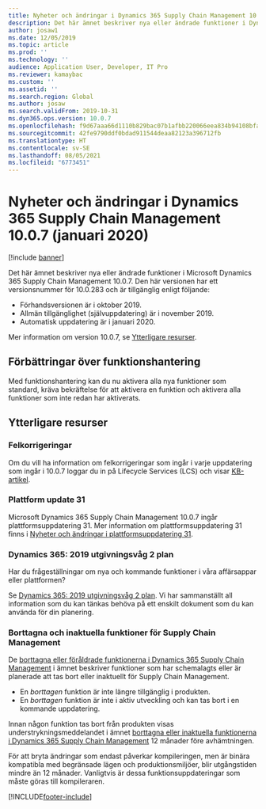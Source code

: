 ```yaml
---
title: Nyheter och ändringar i Dynamics 365 Supply Chain Management 10.0.7 (januari 2020)
description: Det här ämnet beskriver nya eller ändrade funktioner i Dynamics 365 Supply Chain Management 10.0.7.
author: josaw1
ms.date: 12/05/2019
ms.topic: article
ms.prod: ''
ms.technology: ''
audience: Application User, Developer, IT Pro
ms.reviewer: kamaybac
ms.custom: ''
ms.assetid: ''
ms.search.region: Global
ms.author: josaw
ms.search.validFrom: 2019-10-31
ms.dyn365.ops.version: 10.0.7
ms.openlocfilehash: f9d67aaa66d1110b829bac07b1afbb220066eea834b94108bfaee1500eeaecf6
ms.sourcegitcommit: 42fe9790ddf0bdad911544deaa82123a396712fb
ms.translationtype: HT
ms.contentlocale: sv-SE
ms.lasthandoff: 08/05/2021
ms.locfileid: "6773451"
---
```

# <a name="whats-new-or-changed-in-dynamics-365-supply-chain-management-1007-january-2020"></a>Nyheter och ändringar i Dynamics 365 Supply Chain Management 10.0.7 (januari 2020)

[!include [banner](../includes/banner.md)]


Det här ämnet beskriver nya eller ändrade funktioner i Microsoft Dynamics 365 Supply Chain Management 10.0.7. Den här versionen har ett versionsnummer för 10.0.283 och är tillgänglig enligt följande:

- Förhandsversionen är i oktober 2019.
- Allmän tillgänglighet (självuppdatering) är i november 2019.
- Automatisk uppdatering är i januari 2020. 

Mer information om version 10.0.7, se [Ytterligare resurser](whats-new-scm-10-0-7.md#additional-resources).

## <a name="feature-management-enhancements"></a>Förbättringar över funktionshantering
Med funktionshantering kan du nu aktivera alla nya funktioner som standard, kräva bekräftelse för att aktivera en funktion och aktivera alla funktioner som inte redan har aktiverats. 



## <a name="additional-resources"></a>Ytterligare resurser

### <a name="bug-fixes"></a>Felkorrigeringar 
Om du vill ha information om felkorrigeringar som ingår i varje uppdatering som ingår i 10.0.7 loggar du in på Lifecycle Services (LCS) och visar [KB-artikel](https://fix.lcs.dynamics.com/Issue/Details?kb=4528173&bugId=386529&dbType=3&qc=d6f5cd3ead06907477eae511043a52c1d4290a12bf52374dd55faf0d28ae732e).

### <a name="platform-update-31"></a>Plattform update 31
Microsoft Dynamics 365 Supply Chain Management 10.0.7 ingår plattformsuppdatering 31. Mer information om plattformsuppdatering 31 finns i [Nyheter och ändringar i plattformsuppdatering 31](../../fin-ops-core/dev-itpro/get-started/whats-new-platform-update-31.md).

### <a name="dynamics-365-2019-release-wave-2-plan"></a>Dynamics 365: 2019 utgivningsvåg 2 plan
Har du frågeställningar om nya och kommande funktioner i våra affärsappar eller plattformen?

Se [Dynamics 365: 2019 utgivningsvåg 2 plan](/dynamics365-release-plan/2019wave2/). Vi har sammanställt all information som du kan tänkas behöva på ett enskilt dokument som du kan använda för din planering.

### <a name="removed-and-deprecated-supply-chain-management-features"></a>Borttagna och inaktuella funktioner för Supply Chain Management

De [borttagna eller föråldrade funktionerna i Dynamics 365 Supply Chain Management](removed-deprecated-features-scm-updates.md) i ämnet beskriver funktioner som har schemalagts eller är planerade att tas bort eller inaktuellt för Supply Chain Management.

- En *borttagen* funktion är inte längre tillgänglig i produkten.
- En *borttagen* funktion är inte i aktiv utveckling och kan tas bort i en kommande uppdatering.

Innan någon funktion tas bort från produkten visas understrykningsmeddelandet i ämnet [borttagna eller inaktuella funktionerna i Dynamics 365 Supply Chain Management](removed-deprecated-features-scm-updates.md) 12 månader före avhämtningen.

För att bryta ändringar som endast påverkar kompileringen, men är binära kompatibla med begränsade lägen och produktionsmiljöer, blir utgångstiden mindre än 12 månader. Vanligtvis är dessa funktionsuppdateringar som måste göras till kompileraren.

[!INCLUDE[footer-include](../../includes/footer-banner.md)]